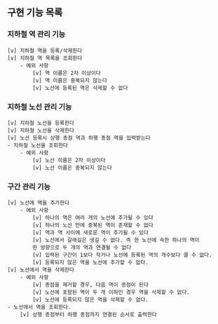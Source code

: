 ## 구현 기능 목록

### 지하철 역 관리 기능 
    [v] 지하철 역을 등록/삭제한다
    [v] 지하철 역 목록을 조회한다
        - 예외 사항
            [v] 역 이름은 2자 이상이다
            [v] 역 이름은 중복되지 않는다
            [v] 노선에 등록된 역은 삭제할 수 없다

### 지하철 노선 관리 기능 
    [v] 지하철 노선을 등록한다
    [v] 지하철 노선을 삭제한다
    [v] 노선 등록시 상행 종점 역과 하행 종점 역을 입력받는다
    - 지하철 노선을 조회한다
        - 예외 사항
            [v] 노선 이름은 2자 이상이다
            [v] 노선 이름은 중복되지 않는다
### 구간 관리 기능
    [v] 노선에 역을 추가한다
        - 예외 사항
            [v] 하나의 역은 여러 개의 노선에 추가될 수 있다
            [v] 하나의 노선 안에 중복된 역이 존재할 수 없다
            [v] 역과 역 사이에 새로운 역이 추가될 수 있다
            [v] 노선에서 갈래길은 생길 수 없다. 즉 한 노선에 속한 하나의 역이
            한 방향으로 두 개의 역과 연결될 수 없다
            [v] 입력된 구간이 1보다 작거나 노선에 등록된 역의 개수보다 클 수 없다.
            [v] 등록되지 않은 역을 노선에 추가할 수 없다.
    [v] 노선에서 역을 삭제한다
        - 예외 사항
            [v] 종점을 제거할 경우, 다음 역이 종점이 된다 
            [v] 노선에 포함된 역이 두 개 이하인 경우 역을 삭제할 수 없다.
            [v] 노선에 등록되지 않은 역을 삭제할 수 없다.
    - 노선에서 역을 조회한다.
        [v] 상행 종점부터 하행 종점까지 연결된 순서로 출력한다